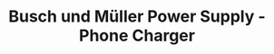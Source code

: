 ---
layout: community
category: community
title: "Busch und Müller Power Supply - Phone Charger"
description: "Some travellers were asking for phone charging devices. I found this Busch und Müller power supply. It works with all hub or tire driven dynamos. You can use in parallel a front light."
isTopLevel: false
isSingleLevel: false
isArticle: false
datePublished: 2022-06-13 13:45:00 +0300
dateModified: 2022-07-19 18:45:00 +0300
published: true
---